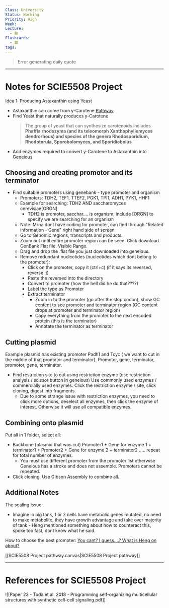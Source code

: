 ```yaml
---
Class: University
Status: Working
Priority: High
Week: 
Lecture:
  - 🟥
Flashcards:
  - 🟥
tags:
---
```

> Error generating daily quote

---
# Notes for SCIE5508 Project
Idea 1: Producing Astaxanthin using Yeast
- Astaxanthin can come from y-Carotene [Pathway](https://www.kegg.jp/pathway/map=map00906&keyword=Astaxanthin)
- Find Yeast that naturally produces y-Carotene
	> The group of yeast that can synthesize carotenoids includes **Phaffia rhodozyma (and its teleomorph Xanthophyllomyces dendrorhous) and species of the genera Rhodosporidium, Rhodotorula, Sporobolomyces, and Sporidiobolus**
- Add enzymes required to convert y-Carotene to Astaxanthin into Geneious

## Choosing and creating promotor and its terminator
- Find suitable promoters using genebank - type promoter and organism
	- Promoters: TDH2, TEF1, TTEF2, PGK1, TPI1, ADH1, PYK1, HHF1
	- Example for searching: TDH2 AND saccharomyces cerevisiae[ORGN] 
		- TDH2 is promoter, sacchar.... is organism, include [ORGN] to specify we are searching for an organism
	- Note: Mrna dont have coding for promoter, can find through "Related information - Gene" right hand side of screen
	- Go to Genomic regions, transcripts and products.
	- Zoom out until entire promoter region can be seen. Click download. GenBank Flat file. Visible Range.
	- Drag and drop the .flat file you just downloaded into geneious.
	- Remove redundant nucleotides (nucleotides which dont belong to the promoter):
		- Click on the promoter, copy it (ctrl+c) (if it says its reversed, reverse it)
		- Paste the reversed into the directory
		- Convert to promoter (how the hell did he do that????)
		- Label the type as Promoter
		- Extract terminator
			- Zoom in to the promoter (go after the stop codon), show GC content to see promoter and terminator region (GC content drops at promoter and terminator region)
			- Copy everything from the promoter to the next encoded protein (this is the terminator)
			- Annotate the terminator as terminator

## Cutting plasmid
Example plasmid has existing promoter Padh1 and Tcyc ( we want to cut in the middle of that promotor and terminator). Promotor, gene, terminator, promotor, gene, terminator.
- Find restriction site to cut using restriction enzyme (use restriction analysis / scissor button in geneious) Use commonly used enzymes / commercially used enzymes. Click the restriction enzyme / site, click cloning, digest into fragments.
	- Due to some strange issue with restriction enzymes, you need to click more options, deselect all enzymes, then click the enzyme of interest. Otherwise it will use all compatible enzymes.

## Combining onto plasmid
Put all in 1 folder, select all:
- Backbone (plasmid that was cut) Promoter1 + Gene for enzyme 1 + terminator1 + Promoter2 + Gene for enzyme 2 + terminator2 ..... repeat for total number of enzymes.
	- You must use different promoter from the promoter list otherwise Geneious has a stroke and does not assemble. Promoters cannot be repeated.
- Click cloning, Use Gibson Assembly to combine all.

## Additional Notes
The scaling issue:
- Imagine in big tank, 1 or 2 cells have metabolic genes mutated, no need to make metabolite, they have growth advantage and take over majority of tank - Heng mentioned something about how to counteract this, spoke too fast, dont know what he said.

How to choose the best promoter:
[You cant? I guess....? What is Heng on about?](https://2012.igem.org/Team:TU_Munich/Project/Constitutive_Promoter)

[[SCIE5508 Project pathway.canvas|SCIE5508 Project pathway]]




---
# References for SCIE5508 Project
![[Paper 23 - Toda et al. 2018 - Programming self-organizing multicellular structures with synthetic cell-cell signaling.pdf]]